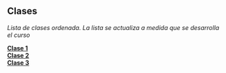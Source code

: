 ## Clases
*Lista de clases ordenada. La lista se actualiza a medida que se desarrolla el curso*


[__Clase 1__](Clase_1/index.md)   
[__Clase 2__](Clase_2/index.md)  
[__Clase 3__](Clase_3/index.md)

